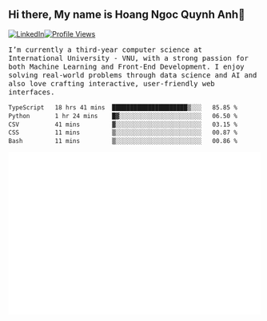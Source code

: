 ## Hi there, My name is Hoang Ngoc Quynh Anh👋

[![LinkedIn](https://img.shields.io/badge/LinkedIn-0077B5?style=flat&logo=linkedin&logoColor=white)](https://www.linkedin.com/in/quynhanh572004/)[![Profile Views](https://komarev.com/ghpvc/?username=quynhanhhoang572004&color=blue&style=flat-square)](https://github.com/quynhanhhoang572004)  

<samp> I’m currently a third-year computer science at International University - VNU, with a strong passion for both Machine Learning and Front-End Development. I enjoy solving real-world problems through data science and AI and also love crafting interactive, user-friendly web interfaces.<samp> 




<!--START_SECTION:waka-->

```txt
TypeScript   18 hrs 41 mins  █████████████████████▒░░░   85.85 %
Python       1 hr 24 mins    █▓░░░░░░░░░░░░░░░░░░░░░░░   06.50 %
CSV          41 mins         ▓░░░░░░░░░░░░░░░░░░░░░░░░   03.15 %
CSS          11 mins         ▒░░░░░░░░░░░░░░░░░░░░░░░░   00.87 %
Bash         11 mins         ▒░░░░░░░░░░░░░░░░░░░░░░░░   00.86 %
```

<!--END_SECTION:waka-->

![Full-year Contribution Calendar](https://github.com/quynhanhhoang572004/quynhanhhoang572004/blob/main/metrics.plugin.isocalendar.fullyear.svg)

